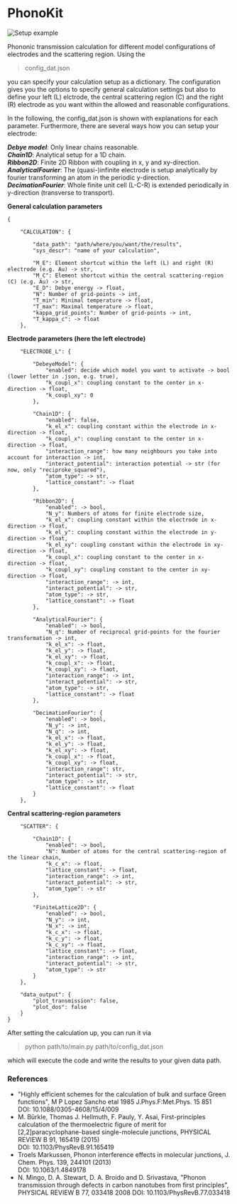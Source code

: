 # PhonoKit

![Setup example](https://git.rz.uni-augsburg.de/theo1-git/phonokit/-/blob/c47d2a070ae8fdf5f9c980b7f703a74137a3d792/example.png)

Phononic transmission calculation for different model configurations of electrodes and the scattering region.
Using the 

> config_dat.json

you can specify your calculation setup as a dictionary. The configuration gives you the options to specify general calculation settings 
but also to define your left (L) elctrode, the central scattering region (C) and the right (R) electrode as you want within the allowed
and reasonable configurations.

In the following, the config_dat.json is shown with explanations for each parameter. Furthermore, there are several ways how you can setup your electrode:

***Debye model***: Only linear chains reasonable.\
***Chain1D***: Analytical setup for a 1D chain.\
***Ribbon2D***: Finite 2D Ribbon with coupling in x, y and xy-direction.\
***AnalyticalFourier***: The (quasi-)infinite electrode is setup analytically by fourier transforming an atom in the periodic y-direction.\
***DecimationFourier***: Whole finite unit cell (L-C-R) is extended periodically in y-direction (transverse to transport).

**General calculation parameters**
```
{
    
    "CALCULATION": {

        "data_path": "path/where/you/want/the/results",
        "sys_descr": "name of your calculation",

        "M_E": Element shortcut within the left (L) and right (R) electrode (e.g. Au) -> str,
        "M_C": Element shortcut within the central scattering-region (C) (e.g. Au) -> str,
        "E_D": Debye energy -> float,
        "N": Number of grid-points -> int,
        "T_min": Minimal temperature -> float,
        "T_max": Maximal temperature -> float,
        "kappa_grid_points": Number of grid-points -> int,
        "T_kappa_c": -> float
    },

```

**Electrode parameters (here the left electrode)**
```
    "ELECTRODE_L": {

        "DebeyeModel": {
            "enabled": decide which model you want to activate -> bool (lower letter in .json, e.g. true),
            "k_coupl_x": coupling constant to the center in x-direction -> float,
            "k_coupl_xy": 0
        },

        "Chain1D": {
            "enabled": false,
            "k_el_x": coupling constant within the electrode in x-direction -> float,
            "k_coupl_x": coupling constant to the center in x-direction -> float,
            "interaction_range": how many neighbours you take into account for interaction -> int,
            "interact_potential": interaction potential -> str (for now, only "reciproke_squared"),
            "atom_type": -> str,
            "lattice_constant": -> float
        },

        "Ribbon2D": {
            "enabled": -> bool,
            "N_y": Numbers of atoms for finite electrode size,
            "k_el_x": coupling constant within the electrode in x-direction -> float,
            "k_el_y": coupling constant within the electrode in y-direction -> float,
            "k_el_xy": coupling constant within the electrode in xy-direction -> float,
            "k_coupl_x": coupling constant to the center in x-direction -> float,
            "k_coupl_xy": coupling constant to the center in xy-direction -> float,
            "interaction_range": -> int,
            "interact_potential": -> str,
            "atom_type": -> str,
            "lattice_constant": -> float
        },

        "AnalyticalFourier": {
            "enabled": -> bool,
            "N_q": Number of reciprocal grid-points for the fourier transformation -> int,
            "k_el_x": -> float,
            "k_el_y": -> float,
            "k_el_xy": -> float,
            "k_coupl_x": -> float,
            "k_coupl_xy": -> flaot,
            "interaction_range": -> int,
            "interact_potential": -> str,
            "atom_type": -> str,
            "lattice_constant": -> float
        },

        "DecimationFourier": {
            "enabled": -> bool,
            "N_y": -> int,
            "N_q": -> int,
            "k_el_x": -> float,
            "k_el_y": -> float,
            "k_el_xy": -> float,
            "k_coupl_x": -> float,
            "k_coupl_xy": -> float,
            "interaction_range": str,
            "interact_potential": -> str,
            "atom_type": -> str,
            "lattice_constant": -> float
        }
    },
```
**Central scattering-region parameters**
```
    "SCATTER": {

        "Chain1D": {
            "enabled": -> bool,
            "N": Number of atoms for the central scattering-region of the linear chain,
            "k_c_x": -> float,
            "lattice_constant": -> float,
            "interaction_range": -> int,
            "interact_potential": -> str,
            "atom_type": -> str
        },  

        "FiniteLattice2D": {
            "enabled": -> bool,
            "N_y": -> int,
            "N_x": -> int,
            "k_c_x": -> float,
            "k_c_y": -> float,
            "k_c_xy": -> float,
            "lattice_constant": -> float,
            "interaction_range": -> int,
            "interact_potential": -> str,
            "atom_type": -> str
        }
    },

    "data_output": {
        "plot_transmission": false,
        "plot_dos": false
    }
}
```

After setting the calculation up, you can run it via

> python path/to/main.py path/to/config_dat.json

which will execute the code and write the results to your given data path.


### References 
* "Highly efficient schemes for the calculation of bulk and surface Green functions", M P Lopez Sancho etal 1985 J.Phys.F:Met.Phys. 15 851\
  DOI: 10.1088/0305-4608/15/4/009
* M. Bürkle, Thomas J. Hellmuth, F. Pauly, Y. Asai, First-principles calculation of the thermoelectric figure of merit for [2,2]paracyclophane-based single-molecule junctions, PHYSICAL REVIEW B 91, 165419 (2015)\
  DOI: 10.1103/PhysRevB.91.165419
* Troels Markussen, Phonon interference effects in molecular junctions, J. Chem. Phys. 139, 244101 (2013)\
  DOI: 10.1063/1.4849178
* N. Mingo, D. A. Stewart, D. A. Broido and D. Srivastava, "Phonon transmission through defects in carbon nanotubes from first principles", PHYSICAL REVIEW B 77, 033418 2008
  DOI: 10.1103/PhysRevB.77.033418
